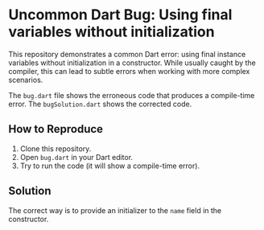 # Uncommon Dart Bug: Using final variables without initialization

This repository demonstrates a common Dart error:  using final instance variables without initialization in a constructor.  While usually caught by the compiler, this can lead to subtle errors when working with more complex scenarios.

The `bug.dart` file shows the erroneous code that produces a compile-time error. The `bugSolution.dart` shows the corrected code.

## How to Reproduce

1. Clone this repository.
2. Open `bug.dart` in your Dart editor.
3. Try to run the code (it will show a compile-time error).

## Solution

The correct way is to provide an initializer to the `name` field in the constructor.